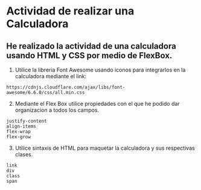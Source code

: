 # Actividad de realizar una Calculadora

## He realizado la actividad de una calculadora usando HTML y CSS por medio de FlexBox.
 
 1. Utilice la libreria Font Awesome usando iconos para integrarlos en la calculadora mediante el link:

 ```https://cdnjs.cloudflare.com/ajax/libs/font-awesome/6.6.0/css/all.min.css```

 2. Mediante el Flex Box utilice propiedades con el que he podido dar organizacion a todos los campos.

 ```
 justify-content
 align-items
 flex-wrap
 flex-grow
 ```

 3. Utilice sintaxis de HTML para maquetar la calculadora y sus respectivas clases.

 ```
 link
 div
 class
 span
 ```


